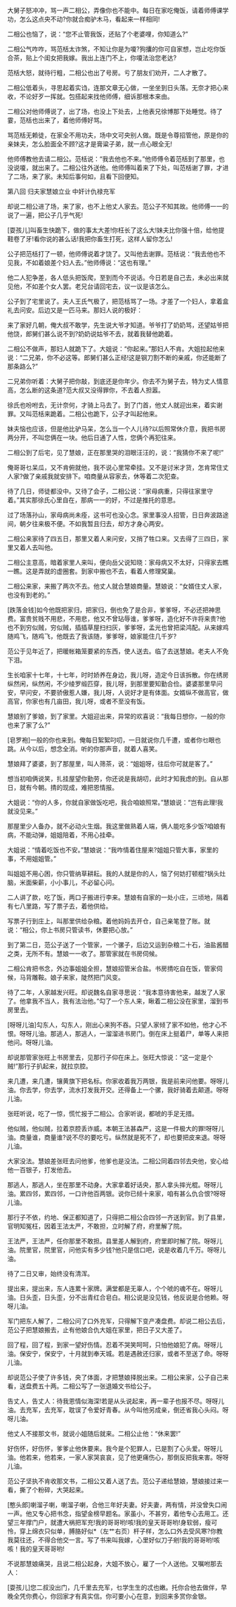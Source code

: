 <!-- { "loadSidebar": true } -->
大舅子怒冲冲，骂一声二相公，弄像你也不能中。每日在家吃俺饭，请着师傅课学功，怎么这点央不动?你就合痴驴木马，看起来一样相同!

二相公也恼了，说：“您不止管我饭，还贴了个老婆哩，你知道么?”

二相公气咋咋，骂范栝太诈煞，不知让你是为嗄?狗攮的你可自家想，岂止吃你饭合茶，贴上个闺女把我嫁。我出上连门不上，你嗄法治您老达?

范栝大怒，就待行粗，二相公也出了号房。亏了朋友们劝开，二人才散了。

二相公低着头，寻思起着实诌，连那文章无心做，一坐坐到日头落。无奈才把心来收，不论好歹一挥就。包搭起来找他师傅，细诉那根本来由。

二相公对他师傅说了，出了场，也没上下处去，上他表兄徐博那下处睡觉。待了霎，范栝也出来了，着他师傅好骂。

骂范栝无赖徒，在家全不用功夫，场中文可央别人做。既是令尊招管他，原是你的亲妹夫，怎么脸面全不顾?这才是膏粱子弟，就一点心眼全无!

他师傅教他去请二相公。范栝说：“我去他也不来。”他师傅令着范栝到了那里，也没说嗄，就出来了。二相公往外送他。他师傅叫着来了下处，叫范栝谢了罪，才进了二场，来了家。未知后事何如，且看下回便知。

第八回  归夫家慧娘立业  中奸计仇禄充军

却说二相公进了场，来了家，也不上他丈人家去。范公子不知其故。他师傅一一的说了一遍，把公子几乎气死!

[耍孩儿]叫畜生快跪下，做的事太大差!你枉长了这么大!妹夫比你强十倍，给他提鞋卷了牙!看你说的甚么话!我把你畜生打死，这样人留你怎么!

公子把范栝打了一顿，他师傅说着才饶了。又叫他去谢罪。范栝说：“我去他也不见我，不如着娘差个妇人去。”他师傅说：“这也有理。”

他二人犯争差，各人低头把饭爬，至到而今不说话。今日若是自己去，未必出来就见他，不如差个女人罢。老兄台请回宅去，议一议是该怎么。

公子到了宅里说了。夫人王氏气极了，把范栝骂了一场。才差了一个妇人，拿着盒礼去问安。后边又是一匹马来。那妇人说的极好：

来了家好几朝，俺大叔不敢学，先生说大爷才知道。爷爷打了奶奶骂，还望姑爷把他饶，郎舅们甚么说不到?奶奶说姑爷不去，就着我替他跪着。

二相公不做声，那妇人就跪下了。大姐说：“你起来。”那妇人不肯。大姐拉起他来说：“二兄弟，你不必这等。郎舅们甚么正经!这是钢刀割不断的亲戚，你还能断了那条路么?”

二兄弟你听着：大舅子把你敲，到底还是你年少。你去不为舅子去，特为丈人情意高，怎么断的这条道?范大叔又没得罪你，不去着人担嚣。

徐氏也吩咐去，无计奈何，才骑上马去了。到了门首，他丈人就迎出来，着实谢罪。又叫范栝来跪着。二相公也跪下，公子才叫起他来。

妹夫恼也应该，但是他比驴马呆，怎么当一个人儿待?以后照常休介意，我把书房两分开，不叫您俩在一块。他后日通了人性，您俩个再犯往来。

二相公到了后宅，见了慧娘，正在那里哭的泪眼汪汪的，说：“我猜你不来了呢!”

俺哥哥乜呆瓜，又不肯俯就他，我不说心里常牵挂。又不是讨米才货，怎肯常住丈人家?做了亲戚我就安排下。咱商量从容家去，休等着二次犯查。

待了几日，师徒都没中。又待了会子，二相公说：“家母病重，只得往家里守着。”其实那徐氏心里自在，那病一一的好，不过是推托的意思。

过了场落孙山，家母病尚未痊，这书可也没心念。家里事没人招管，日日奔波路途间，朝夕往来极不便。不如我暂且归去，却方才身心两安。

二相公来家待了四五日，那里又着人来问安，又捎了牲口来。又去得了三四日，家里又着人去叫他。

二相公主意高，暗着家里人来叫，便向岳父说知晓：家母病又不太好，只得家去瞧一瞧。这是弄就的虚圈套。到家中搬也不去，看着人修理窝巢。

二相公来家，来搬了两次不去。他丈人就合慧娘商量。慧娘说：“女婿住丈人家，也没有到老的。”

[跌落金钱]如今他既把家归，把家归，倒也免了是合非，爹爹呀，不必还把神思费。富贵贫贱不用悲，不用悲，他又不曾玷辱谁，爹爹呀，造化好不许将来贵?他也不到穷似贼，穷似贼，插插草屋扫扫灰，爹爹呀，孟光也曾把梁鸿配。从来嫁鸡随鸡飞，随鸡飞，他既去了我该随，爹爹呀，娘家能住几千岁?

范公于见年近了，把暖帐箱笼要紧的东西，使人送去。临了去送慧娘。老夫人不免下泪。

生长咱家十七年，十七年，时时娇养在身边，我儿呀，造定今日该拆散。你在绣房纵然闲，纵然闲，不少绫罗缎匹穿，我儿呀，到那里要知勤合俭。婆婆那里早问安，早问安，不要骄傲惹人嫌，我儿呀，人说好才是有体面。女婿纵不做高官，做高官，你家也有几亩田，我儿呀，或者不至没有饭。

慧娘别了爹娘，到了家里。大姐迎出来，异常的欢喜说：“我每日想你，一般的你也来了家了么?”

[皂罗袍]一般的你也来到。俺每日絮絮叼叨，一日就说你几千遭，或者你乜眼也跳。从今以后，想念全消。听的你那声音，就着人喜笑。

慧娘拜了婆婆，到了那屋里，叫人筛茶，说：“姐姐呀，往后你可就是客了。”

想当初咱俩说笑，扎挂屋望你勤劳，你还说是我胡叨，此时才知我虑的到。自从那日，就有今朝。掅的现成，难把恩情报。

大姐说：“你的人多，你就自家做饭吃吧，我合咱娘照常。”慧娘说：“岂有此理!我就没见来。”

那屋里少人备办，就不必动火生烟。我这里做熟着人端，俩人能吃多少饭?咱娘有病，不能动弹，姐姐陪着，不用心挂牵。

大姐说：“情着吃饭也不安。”慧娘说：“我咋情着住屋来?姐姐只管大事，家里的事，不用姐姐管。”

叫姐姐不用心困，你只管纳草耕耘。我的人就是你的人，恼了何妨打顿棍?锅头灶脑，米面柴薪，小小事儿，不必留心问。

二人讲了款，吃了饭，两口子搬进行李来。慧娘有自家的一处小庄，三顷地，隔着有七八里路，写了票子去，着他供给。

写票子行到庄上，叫那里供给杂粮。着他妈妈去开仓，自己亲笔登了账。就说：“相公，你上书房只管读书，休要把心放。”

到了第二日，范公子送了一个管家，一个骡子，后边又运到杂粮二十石，油盐酱醋之类，无所不有。慧娘一一收了。那管家就在书房伺候。

二相公肯把书念，外边事姐姐全担，慧娘招管米合盐。书房掅吃自在饭，管家伺候，马背雕鞍。娘子来家，陡然把门风变。

待了二年，人家越发兴旺。却说魏名自家寻思说：“我本意待害他来，越发了人家了。他拿我不当人，我有法治他。”勾了一个东人来，瞅着二相公没在家里，溜到书房里去。

[呀呀儿油]勾东人，勾东人，刚出心来狗不吞。只望人家倾了家不如他，他才心不恨。呀呀儿油。那逃人，那逃人，一溜溜进书房门。倒在床上挺着尸，单等人来把他问。呀呀儿油。

却说那管家张旺上书房里去，见那行子仰在床上。张旺大惊说：“这一定是个贼!”那行子扒起来，就拉京腔。

来几遭，来几遭，镶黄旗下把名标。你家收着我万两银，我是前来问他要。呀呀儿油。你去学，你去学，流水打发我开交。还得备上一个骡，我好骑着去颠道。呀呀儿油。

张旺听说，吃了一惊，慌忙报于二相公。合家听说，都唬的手足无措。

他似贼，他似贼，拉着京腔丢诈威。本朝王法甚森严，这是一件极大的罪!呀呀儿油。商量谁，商量谁?说不尽的要吃亏。纵然就是死不了，却也要把皮来退。呀呀儿油。

大家没法。慧娘差张旺去问他爹，他爹也是没法。二相公同着四邻去央他，安心给他一百银子，打发他去。

那逃人，那逃人，坐在那里不动身。大家拿着好话央，那人拿头摔光棍。呀呀儿油。累四邻，累四邻，一口许他百两银。说你已倾十来家，咱有甚么仇合恨?呀呀儿油。

那行子不依，约地、保正都知道了，只得把二相公合四邻一齐送到官。到了县里，官明知冤枉，因着王法太严，不敢担，立时解了府，府里解了院。

王法严，王法严，任你那里不敢担。县里差人解到府，府里即时解了院。呀呀儿油。院里官，院里官，问他实有多少钱?他只是信口吧，说是收着几千万。呀呀儿油。

待了二日又审，始终没有清浑。

提出来，提出来，东人连累十家牌。满堂都是无辜人，个个唬的魂不在。呀呀儿油。日头歪，日头歪，分不出青红合皂白。相公说是没见钱，他反说是合他赖。呀呀儿油。

军门把东人解了，二相公问了口外充军，只得解下变产凑盘费。却说二相公去后，范公子把慧娘搬去，止有他娘合仇大姐在家里，把日子又大差了。

回了程，回了程，到家一望好伤情。忍着不哭笑呵呵，只怕他娘犯了病。呀呀儿油。保安宁，保安宁，十月就到奉天城。若是遇赦还归家，或者不至送了命。呀呀儿油。

却说范公子使了许多钱，央了体面，才把慧娘择脱出来。二相公来家，公子自己来看，送盘费五十两。二相公写了一张退婚文书给公子。

告丈人，告丈人：待我恩情似海深!若是从头说起来，再一辈子也报不尽。呀呀儿油。去充军，去充军，耽误了令爱好青春。从今叫他另成亲，倒还省我心头闷。呀呀儿油。

他丈人不接那文书，就说小姐随后就来。二相公止他：“休来罢!”

好伤怀，好伤怀，爹爹止他休要来。我今是个犯罪人，已是割了心头爱。呀呀儿油。他若来，他若来，一家人家哭哀哀，见了他更痛伤心，那倒反把我来害。呀呀儿油。

范公子坚执不肯收那文书，二相公又着人送了去。范公子递给慧娘，慧娘接过来一看，撕了个粉碎，大哭起来。

[憨头郎]喇溜子喇，喇溜子喇，合他三年好夫妻。好夫妻，两有情，并没曾失口闹一声。他又专心把书念，指望金榜早题名。家虽小，不甚穷，着他专心去用工。还望三年撑门户，就遭大祸把军充!我的哥哥哟!咳!我的皇天哥哥哟!身软弱，瘦可怜，穿上绵衣只似单，膊胳好似*（左艹右页）杆子样，怎么口外去受风寒?你教我莫往还，不得合他交一言。写了书来叫我嫁，心里好似刀子剜!我的哥哥哟!咳咳！我的皇天哥哥哟!

不说那慧娘痛哭，且说二相公起身，大姐不放心，雇了一个人送他。又嘱咐那去人：

[耍孩儿]您二叔没出门，几千里去充军，乜学生生的忒也嫩。托你合他去做伴，早晚全凭你费心，你回家才有真实信。你可要小心在意，到回来多赏你金银。

